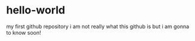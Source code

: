 # hello-world
my first github repository
i am not really what this github is  but i am gonna to know soon!
